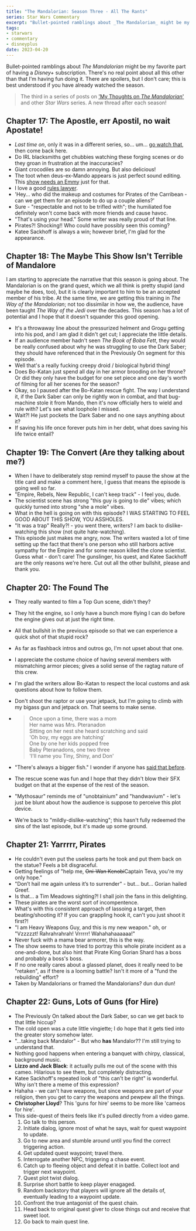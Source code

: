 ```yaml
---
title: "The Mandalorian: Season Three - All The Rants"
series: Star Wars Commentary
excerpt: "Bullet-pointed ramblings about _The Mandalorian_ might be my favorite part of having a _Disney+_ subscription. There's no real point about all this other than that I'm having fun doing it. There are spoilers, but I don't care; this is best understood if you have already watched the season."
tags:
- starwars
- commentary
- disneyplus
date: 2023-04-20
---
```


Bullet-pointed ramblings about _The Mandalorian_ might be my favorite part of having a _Disney+_ subscription. There's no real point about all this other than that I'm having fun doing it. There are spoilers, but I don't care; this is best understood if you have already watched the season.

> The third in a series of posts on ['My Thoughts on _The Mandalorian_'](/series/star-wars-commentary) and other _Star Wars_ series. A new thread after each season!

## Chapter 17: The Apostle, err Apostil, no wait Apostate!

- _Last time on_, only it was in a different series, so... um... [go watch that](/posts/2022/the-book-of-boba-fett-season-1), then come back here.
- Do IRL blacksmiths get chubbies watching these forging scenes or do they groan in frustration at the inaccuracies?
- Giant crocodiles are so damn annoying. But also delicious!
- The toot when deus-ex-Mando appears is just perfect sound editing. This [show needs an Emmy](https://www.emmys.com/shows/mandalorian#awards) just for that.
- I love a good [rules lawyer](https://rpgmuseum.fandom.com/wiki/Rules_lawyer).
- 'Hey... who did the makeup and costumes for Pirates of the Carribean - can we get them for an episode to do up a couple aliens?'
- Sure - "respectable and not to be trifled with"; the humiliated foe definitely won't come back with more friends and cause havoc.
- "That's using your head." Some writer was really proud of that line.
- Pirates?! Shocking!! Who could have possibly seen this coming?
- Katee Sackhoff is always a win; however brief, I'm glad for the appearance.

## Chapter 18: The Maybe This Show Isn't Terrible of Mandalore

I am starting to appreciate the narrative that this season is going about. The Mandalorian is on the grand quest, which we all think is pretty stupid (and maybe he does, too), but it is clearly important to him to be an accepted member of his tribe. At the same time, we are getting this training in _The Way of the Mandalorian_; not too dissimilar in how we, the audience, have been taught _The Way of the Jedi_ over the decades. This season has a lot of potential and I hope that it doesn't squander this good opening.

- It's a throwaway line about the pressurized helment and Grogu getting into his pod, and I am glad it didn't get cut; I appreciate the little details.
- If an audience member hadn't seen _The Book of Boba Fett_, they would be really confused about why he was struggling to use the Dark Saber; they should have referenced that in the Previously On segment for this episode.
- Well that's a really fucking creepy droid / biological hybrid thing!
- Does Bo-Katan just spend all day in her armor brooding on her throne? Or did they only have the budget for one set piece and one day's worth of filming for all her scenes for the season?
- Okay, so I paused after the Bo-Katan rescue fight. The way I understand it, if the Dark Saber can only be rightly won in combat, and that bug-machine stole it from Mando, then it's now officially hers to wield and rule with? Let's see what loophole I missed.
- Wait?! He just pockets the Dark Saber and no one says anything about it?
- If saving his life once forever puts him in her debt, what does saving his life twice entail?

## Chapter 19: The Convert (Are they talking about me?)

- When I have to deliberately stop remind myself to pause the show at the title card and make a comment here, I guess that means the episode is going well so far.
- "Empire, Rebels, New Republic, I can't keep track" - I feel you, dude.
- The scientist scene has strong "this guy is going to die" vibes; which quickly turned into strong "she a mole" vibes.
- What in the hell is going on with this episode? I WAS STARTING TO FEEL GOOD ABOUT THIS SHOW, YOU ASSHOLES.
- "It was a trap" Really?! - you went there, writers? I am back to dislike-watching this show (not quite hate-watching).
- This episode just makes me angry, now. The writers wasted a lot of time setting up the fact that there's one person who still harbors active sympathy for the Empire and for some reason killed the clone scientist. Guess what - don't care! The gunslinger, his quest, and Katee Sackhoff are the only reasons we're here. Cut out all the other bullshit, please and thank you.

## Chapter 20: The Found The 

- They really wanted to film a Top Gun scene, didn't they?
- They hit the engine, so I only have a bunch more flying I can do before the engine gives out at just the right time.
- All that bullshit in the previous episode so that we can experience a quick shot of that stupid rock?
- As far as flashback intros and outros go, I'm not upset about that one.
- I appreciate the costume choice of having several members with mismatching armor pieces; gives a solid sense of the ragtag nature of this crew.
- I'm glad the writers allow Bo-Katan to respect the local customs and ask questions about how to follow them.
- Don't shoot the raptor or use your jetpack, but I'm going to climb with my bigass gun and jetpack on. That seems to make sense.

- > Once upon a time, there was a mom  
  Her name was Mrs. Pteranadon  
  Sitting on her nest she heard scratching and said  
  'Oh boy, my eggs are hatching'  
  One by one her kids popped free  
  Baby Pteranadons, one two three  
  'I'll name you Tiny, Shiny, and Don'

- "There's always a bigger fish." I wonder if anyone has [said that before](https://www.youtube.com/watch?v=bjQRTFX1Lp4).
- The rescue scene was fun and I hope that they didn't blow their SFX budget on that at the expense of the rest of the season.
- "Mythosaur" reminds me of "unobtainium" and "handwavium" - let's just be blunt about how the audience is suppose to perceive this plot device.
- We're back to "mildly-dislike-watching"; this hasn't fully redeemed the sins of the last episode, but it's made up some ground.

## Chapter 21: Yarrrrr, Pirates

- He couldn't even put the useless parts he took and put them back on the statue? Feels a bit disgraceful.
- Getting feelings of "help me, ~~Oni-Wan Kenobi~~Captain Teva, you're my only hope."
- "Don’t hail me again unless it’s to surrender" - but... but... Gorian hailed Greef.
- Is that... a Tim Meadows sighting?! I shall join the fans in this delighting.
- These pirates are the worst sort of incompentence.
- What's with this consistent approach of lassoing a target, then beating/shooting it? If you can grappling hook it, can't you just shoot it first?!
- "I am Heavy Weapons Guy, and this is my new weapon." oh, or "Vzzzzzt! Rahrahrahrah! Vrrrrr! Wahahahaaaaaa!"
- Never fuck with a mama bear armorer, this is the way.
- The show seems to have tried to portray this whole pirate incident as a one-and-done, but also hint that Pirate King Gorian Shard has a boss and probably a boss's boss.
- If no one really cares about a glassed planet, does it really need to be "retaken", as if there is a looming battle? Isn't it more of a "fund the rebuilding" effort?
- Taken by Mandalorians or framed the Mandalorians? dun dun dun!

## Chapter 22: Guns, Lots of Guns (for Hire)

- The Previously On talked about the Dark Saber, so can we get back to that little hiccup?
- The cold open was a cute little vingiette; I do hope that it gets tied into the greater story somehow later.
- "...taking back Mandalor" - But who __has__ Mandalor?? I'm still trying to understand that.
- Nothing good happens when entering a banquet with chirpy, classical, background music.
- **Lizzo and Jack Black**: it actually pulls me out of the scene with this cameo. Hilarious to see them, but completely distracting.
- Katee Sackhoff's repeated look of "this can't be right" is wonderful. Why isn't there a meme of this expression?
- Hahaha - we can't have weapons, but since weapons are part of your religion, then you get to carry the weapons and pewpew all the things.
- **Christopher Lloyd**? This 'guns for hire' seems to be more like 'cameos for hire'.
- This side-quest of theirs feels like it's pulled directly from a video game.
  1. Go talk to this person.
  1. Initiate dialog, ignore most of what he says, wait for quest waypoint to update.
  1. Go to new area and stumble around until you find the correct triggering action.
  1. Get updated quest waypoint; travel there.
  1. Interrogate another NPC, triggering a chase event.
  1. Catch up to fleeing object and defeat it in battle. Collect loot and trigger next waypoint.
  1. Quest plot twist dialog.
  1. Surprise short battle to keep player enagaged.
  1. Random backstory that players will ignore all the details of, eventually leading to a waypoint update.
  1. Confront the true antagonist of the quest chain.
  1. Head back to original quest giver to close things out and receive that sweet loot.
  1. Go back to main quest line.

